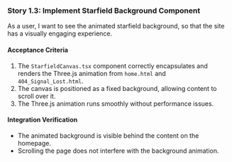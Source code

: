 ### Story 1.3: Implement Starfield Background Component

As a user, I want to see the animated starfield background, so that the site has a visually engaging experience.

#### Acceptance Criteria

1.  The `StarfieldCanvas.tsx` component correctly encapsulates and renders the Three.js animation from `home.html` and `404_Signal_Lost.html`.
2.  The canvas is positioned as a fixed background, allowing content to scroll over it.
3.  The Three.js animation runs smoothly without performance issues.

#### Integration Verification

* The animated background is visible behind the content on the homepage.
* Scrolling the page does not interfere with the background animation.